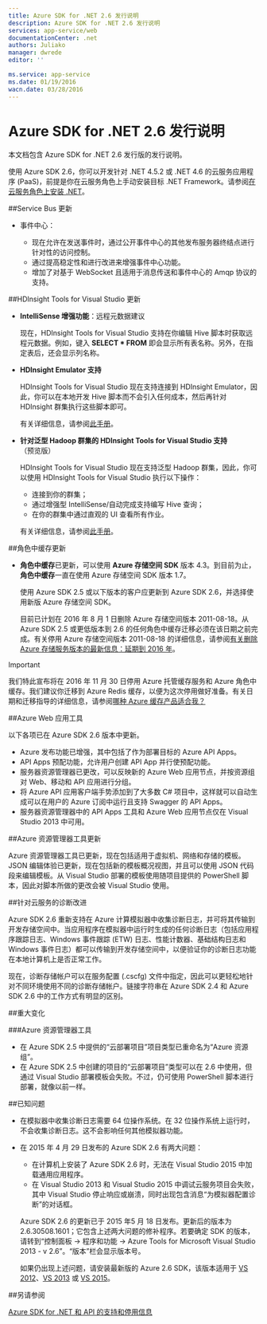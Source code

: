 ```yaml
---
title: Azure SDK for .NET 2.6 发行说明
description: Azure SDK for .NET 2.6 发行说明
services: app-service/web
documentationCenter: .net
authors: Juliako
manager: dwrede
editor: ''

ms.service: app-service
ms.date: 01/19/2016
wacn.date: 03/28/2016
---
```


# Azure SDK for .NET 2.6 发行说明

本文档包含 Azure SDK for .NET 2.6 发行版的发行说明。

使用 Azure SDK 2.6，你可以开发针对 .NET 4.5.2 或 .NET 4.6 的云服务应用程序 (PaaS)，前提是你在云服务角色上手动安装目标 .NET Framework。请参阅[在云服务角色上安装 .NET](./cloud-services/cloud-services-dotnet-install-dotnet.md)。

##Service Bus 更新

- 事件中心： 

    - 现在允许在发送事件时，通过公开事件中心的其他发布服务器终结点进行针对性的访问控制。
    - 通过提高稳定性和进行改进来增强事件中心功能。
    - 增加了对基于 WebSocket 且适用于消息传送和事件中心的 Amqp 协议的支持。

##HDInsight Tools for Visual Studio 更新

- **IntelliSense 增强功能**：远程元数据建议

    现在，HDInsight Tools for Visual Studio 支持在你编辑 Hive 脚本时获取远程元数据。例如，键入 **SELECT * FROM** 即会显示所有表名称。另外，在指定表后，还会显示列名称。

- **HDInsight Emulator 支持**

    HDInsight Tools for Visual Studio 现在支持连接到 HDInsight Emulator，因此，你可以在本地开发 Hive 脚本而不会引入任何成本，然后再针对 HDInsight 群集执行这些脚本即可。

    有关详细信息，请参阅[此手册](./hdinsight/hdinsight-hadoop-emulator-get-started.md)。

- **针对泛型 Hadoop 群集的 HDInsight Tools for Visual Studio 支持**（预览版）

    HDInsight Tools for Visual Studio 现在支持泛型 Hadoop 群集，因此，你可以使用 HDInsight Tools for Visual Studio 执行以下操作：

    - 连接到你的群集； 
    - 通过增强型 IntelliSense/自动完成支持编写 Hive 查询； 
    - 在你的群集中通过直观的 UI 查看所有作业。 

    有关详细信息，请参阅[此手册](./hdinsight/hdinsight-hadoop-emulator-get-started.md)。

##角色中缓存更新

- **角色中缓存**已更新，可以使用 **Azure 存储空间 SDK** 版本 4.3。到目前为止，**角色中缓存**一直在使用 Azure 存储空间 SDK 版本 1.7。

    使用 Azure SDK 2.5 或以下版本的客户应更新到 Azure SDK 2.6，并选择使用新版 Azure 存储空间 SDK。

    目前已计划在 2016 年 8 月 1 日删除 Azure 存储空间版本 2011-08-18。从 Azure SDK 2.5 或更低版本到 2.6 的任何角色中缓存迁移必须在该日期之前完成。有关停用 Azure 存储空间版本 2011-08-18 的详细信息，请参阅[有关删除 Azure 存储服务版本的最新信息：延期到 2016 年](http://blogs.msdn.com/b/windowsazurestorage/archive/2015/10/19/microsoft-azure-storage-service-version-removal-update-extension-to-2016.aspx)。

>[!IMPORTANT]
> 我们特此宣布将在 2016 年 11 月 30 日停用 Azure 托管缓存服务和 Azure 角色中缓存。我们建议你迁移到 Azure Redis 缓存，以便为这次停用做好准备。有关日期和迁移指导的详细信息，请参阅[哪种 Azure 缓存产品适合我？](./redis-cache/cache-faq.md#which-azure-cache-offering-is-right-for-me)

##Azure Web 应用工具

以下各项已在 Azure SDK 2.6 版本中更新。

- Azure 发布功能已增强，其中包括了作为部署目标的 Azure API Apps。
- API Apps 预配功能，允许用户创建 API App 并行使预配功能。
- 服务器资源管理器已更改，可以反映新的 Azure Web 应用节点，并按资源组对 Web、移动和 API 应用进行分组。
- 将 Azure API 应用客户端手势添加到了大多数 C# 项目中，这样就可以自动生成可以在用户的 Azure 订阅中运行且支持 Swagger 的 API Apps。
- 服务器资源管理器中的 API Apps 工具和 Azure Web 应用节点仅在 Visual Studio 2013 中可用。 

##Azure 资源管理器工具更新

Azure 资源管理器工具已更新，现在包括适用于虚拟机、网络和存储的模板。JSON 编辑体验已更新，现在包括新的模板概况视图，并且可以使用 JSON 代码段来编辑模板。从 Visual Studio 部署的模板使用随项目提供的 PowerShell 脚本，因此对脚本所做的更改会被 Visual Studio 使用。

##针对云服务的诊断改进

Azure SDK 2.6 重新支持在 Azure 计算模拟器中收集诊断日志，并可将其传输到开发存储空间中。当应用程序在模拟器中运行时生成的任何诊断日志（包括应用程序跟踪日志、Windows 事件跟踪 (ETW) 日志、性能计数器、基础结构日志和 Windows 事件日志）都可以传输到开发存储空间中，以便验证你的诊断日志功能在本地计算机上是否正常工作。

现在，诊断存储帐户可以在服务配置 (.cscfg) 文件中指定，因此可以更轻松地针对不同环境使用不同的诊断存储帐户。链接字符串在 Azure SDK 2.4 和 Azure SDK 2.6 中的工作方式有明显的区别。

##重大变化

###Azure 资源管理器工具 

- 在 Azure SDK 2.5 中提供的“云部署项目”项目类型已重命名为“Azure 资源组”。
- 在 Azure SDK 2.5 中创建的项目的“云部署项目”类型可以在 2.6 中使用，但通过 Visual Studio 部署模板会失败。不过，仍可使用 PowerShell 脚本进行部署，就像以前一样。

##已知问题

- 在模拟器中收集诊断日志需要 64 位操作系统。在 32 位操作系统上运行时，不会收集诊断日志。这不会影响任何其他模拟器功能。 

- 在 2015 年 4 月 29 日发布的 Azure SDK 2.6 有两大问题：

    - 在计算机上安装了 Azure SDK 2.6 时，无法在 Visual Studio 2015 中加载通用应用程序。
    - 在 Visual Studio 2013 和 Visual Studio 2015 中调试云服务项目会失败，其中 Visual Studio 停止响应或崩溃，同时出现包含消息“为模拟器配置诊断”的对话框。

    Azure SDK 2.6 的更新已于 2015 年5 月 18 日发布。更新后的版本为 2.6.30508.1601；它包含上述两大问题的修补程序。若要确定 SDK 的版本，请转到“控制面板 -> 程序和功能 -> Azure Tools for Microsoft Visual Studio 2013 - v 2.6”。“版本”栏会显示版本号。

    如果仍出现上述问题，请安装最新版的 Azure 2.6 SDK，该版本适用于 [VS 2012](http://go.microsoft.com/fwlink/p/?linkid=323511&clcid=0x409)、[VS 2013](https://www.microsoft.com/web/handlers/webpi.ashx/getinstaller/VWDOrVs2013AzurePack.appids) 或 [VS 2015](http://go.microsoft.com/fwlink/?linkid=518003&clcid=0x409)。

##另请参阅

[Azure SDK for .NET 和 API 的支持和停用信息](https://msdn.microsoft.com/zh-cn/library/azure/dn479282.aspx/)

<!---HONumber=Mooncake_0118_2016-->